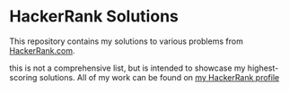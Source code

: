 # HackerRank Solutions

This repository contains my solutions to various problems from [HackerRank.com](https://www.hackerrank.com).

this is not a comprehensive list, but is intended to showcase my highest-scoring solutions. All of my work can be found on [my HackerRank profile](https://www.hackerrank.com/MBailey019)
